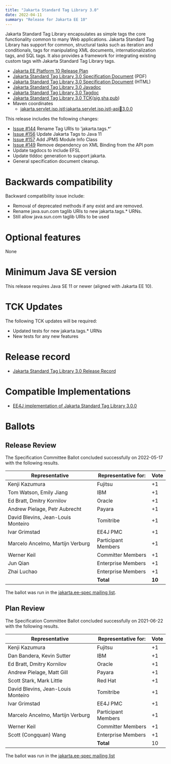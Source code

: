 ```yaml
---
title: "Jakarta Standard Tag Library 3.0"
date: 2022-04-11
summary: "Release for Jakarta EE 10"
---
```

Jakarta Standard Tag Library encapsulates as simple tags the core functionality common to many Web applications.
Jakarta Standard Tag Library has support for common, structural tasks such as iteration and conditionals, tags
for manipulating XML documents, internationalization tags, and SQL tags. It also provides a framework for integrating
existing custom tags with Jakarta Standard Tag Library tags.

* [Jakarta EE Platform 10 Release Plan](https://eclipse-ee4j.github.io/jakartaee-platform/jakartaee10/JakartaEE10ReleasePlan)
* [Jakarta Standard Tag Library 3.0 Specification Document](./jakarta-tags-spec-3.0.pdf) (PDF)
* [Jakarta Standard Tag Library 3.0 Specification Document](./jakarta-tags-spec-3.0.html) (HTML)
* [Jakarta Standard Tag Library 3.0 Javadoc](./apidocs)
* [Jakarta Standard Tag Library 3.0 Tagdoc](./tagdocs)
* [Jakarta Standard Tag Library 3.0 TCK](https://download.eclipse.org/jakartaee/tags/3.0/jakarta-tags-tck-3.0.0.zip)([sig](https://download.eclipse.org/jakartaee/tags/3.0/jakarta-tags-tck-3.0.0.zip.sig),[sha](https://download.eclipse.org/jakartaee/tags/3.0/jakarta-tags-tck-3.0.0.zip.sha256),[pub](https://jakarta.ee/specifications/jakartaee-spec-committee.pub))
* Maven coordinates
  * [jakarta.servlet.jsp.jstl:jakarta.servlet.jsp.jstl-api:jar:3.0.0](https://search.maven.org/artifact/jakarta.servlet.jsp.jstl/jakarta.servlet.jsp.jstl-api/3.0.0/jar)

This release includes the following changes:
* [Issue #144](https://github.com/eclipse-ee4j/jstl-api/issues/144) Rename Tag URIs to 'jakarta.tags.*'
* [Issue #156](https://github.com/eclipse-ee4j/jstl-api/issues/156) Update Jakarta Tags to Java 11
* [Issue #157](https://github.com/eclipse-ee4j/jstl-api/issues/157) Add JPMS Module Info Class
* [Issue #149](https://github.com/eclipse-ee4j/jstl-api/issues/149) Remove dependency on XML Binding from the API pom
* Update tagdocs to include EFSL
* Update tlddoc generation to support jakarta.
* General specification document cleanup.


# Backwards compatibility
Backward compatibility issue include:
* Removal of deprecated methods if any exist and are removed.
* Rename java.sun.com taglib URIs to new jakarta.tags.\* URNs.
* Still allow java.sun.com taglib URIs to be used

# Optional features
None

# Minimum Java SE version
This release requires Java SE 11 or newer (aligned with Jakarta EE 10).

# TCK Updates
The following TCK updates will be required:
* Updated tests for new jakarta.tags.* URNs
* New tests for any new features

# Release record
* [Jakarta Standard Tag Library 3.0 Release Record](https://projects.eclipse.org/projects/ee4j.jstl/releases/3.0.0)

# Compatible Implementations
* [EE4J implementation of Jakarta Standard Tag Library 3.0.0](https://github.com/eclipse-ee4j/jstl-api/releases/tag/3.0.0-IMPL-RELEASE)

# Ballots

## Release Review

The Specification Committee Ballot concluded successfully on 2022-05-17 with the following results.

| Representative                                 | Representative for: | Vote    |
|------------------------------------------------|---------------------|---------|
| Kenji Kazumura                                 | Fujitsu             |    +1   |
| Tom Watson, Emily Jiang                        | IBM                 |    +1   |
| Ed Bratt, Dmitry Kornilov                      | Oracle              |    +1   |
| Andrew Pielage, Petr Aubrecht                  | Payara              |    +1   |
| David Blevins, Jean-Louis Monteiro             | Tomitribe           |    +1   |
| Ivar Grimstad                                  | EE4J PMC            |    +1   |
| Marcelo Ancelmo, Martijn Verburg               | Participant Members |    +1   |
| Werner Keil                                    | Committer Members   |    +1   |
| Jun Qian                                       | Enterprise Members  |    +1   |
| Zhai Luchao                                    | Enterprise Members  |    +1   |
|                                                | **Total**           |  **10**  |

The ballot was run in the [jakarta.ee-spec mailing list](https://www.eclipse.org/lists/jakarta.ee-spec/msg02422.html).

## Plan Review

The Specification Committee Ballot concluded successfully on 2021-06-22 with the following results.

 | Representative                     | Representative for: |  Vote  |
 |------------------------------------|---------------------|--------|
 | Kenji Kazumura                     | Fujitsu             |  +1    |
 | Dan Bandera, Kevin Sutter          | IBM                 |  +1    |
 | Ed Bratt, Dmitry Kornilov          | Oracle              |  +1    |
 | Andrew Pielage, Matt Gill          | Payara              |  +1    |
 | Scott Stark, Mark Little           | Red Hat             |  +1    |
 | David Blevins, Jean-Louis Monteiro | Tomitribe           |  +1    |
 | Ivar Grimstad                      | EE4J PMC            |  +1    |
 | Marcelo Ancelmo, Martijn Verburg   | Participant Members |  +1    |
 | Werner Keil                        | Committer Members   |  +1    |
 | Scott (Congquan) Wang              | Enterprise Members  |  +1    |
 |                                    | **Total**           |  10 |

 The ballot was run in the [jakarta.ee-spec mailing list](https://www.eclipse.org/lists/jakarta.ee-spec/msg01868.html)
